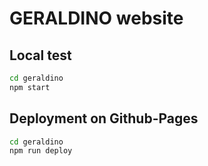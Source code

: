 # GERALDINO website

## Local test

```bash
cd geraldino
npm start
```

## Deployment on Github-Pages
```bash
cd geraldino
npm run deploy
```